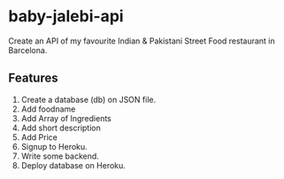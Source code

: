 # baby-jalebi-api
Create an API of my favourite Indian &amp; Pakistani Street Food restaurant in Barcelona.

## Features
1. Create a database (db) on JSON file.
2. Add foodname
3. Add Array of Ingredients
4. Add short description
5. Add Price
6. Signup to Heroku.
7. Write some backend.
8. Deploy database on Heroku.

